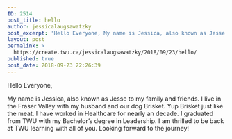 ```yaml
---
ID: 2514
post_title: hello
author: jessicalaugsawatzky
post_excerpt: 'Hello Everyone, My name is Jessica, also known as Jesse to my family and friends. I live in the Fraser Valley with my husband and our dog Brisket. Yup&nbsp;Brisket just like the meat. I have worked in Healthcare for nearly [&hellip;]'
layout: post
permalink: >
  https://create.twu.ca/jessicalaugsawatzky/2018/09/23/hello/
published: true
post_date: 2018-09-23 22:26:39
---
```

Hello Everyone,

My name is Jessica, also known as Jesse to my family and friends. I live in the Fraser Valley with my husband and our dog Brisket. Yup Brisket just like the meat. I have worked in Healthcare for nearly an decade. I graduated from TWU with my Bachelor&#8217;s degree in Leadership. I am thrilled to be back at TWU learning with all of you. Looking forward to the journey!